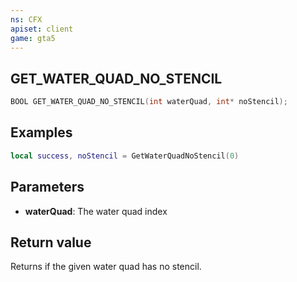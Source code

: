 ```yaml
---
ns: CFX
apiset: client
game: gta5
---
```

## GET_WATER_QUAD_NO_STENCIL

```c
BOOL GET_WATER_QUAD_NO_STENCIL(int waterQuad, int* noStencil);
```
## Examples

```lua
local success, noStencil = GetWaterQuadNoStencil(0)
```

## Parameters
* **waterQuad**: The water quad index

## Return value
Returns if the given water quad has no stencil.